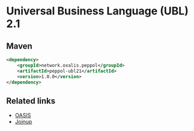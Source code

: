 # Universal Business Language (UBL) 2.1

## Maven

```xml
<dependency>
    <groupId>network.oxalis.peppol</groupId>
    <artifactId>peppol-ubl21</artifactId>
    <version>1.0.0</version>
</dependency>
```

## Related links

* [OASIS](http://docs.oasis-open.org/ubl/os-UBL-2.1/UBL-2.1.html)
* [Joinup](https://joinup.ec.europa.eu/asset/oasis-ubl/asset_release/oasis-ubl-21)